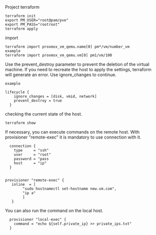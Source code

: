 Project terraform

```
terraform init
export PM_USER="root@pam/pve"
export PM_PASS="rootroot"
terraform apply
```


import 
```
terraform import proxmox_vm_qemu.name[0] pm*/vm/number_vm
example
terraform import proxmox_vm_qemu.vm[0] pm1/vm/100
```

Use the prevent_destroy parameter to prevent the deletion of the virtual machine. If you need to recreate the host to apply the settings, terraform will generate an error. Use ignore_changes to continue.
```
example

lifecycle {
    ignore_changes = [disk, vmid, network]
    prevent_destroy = true
  }
```
checking the current state of the host.
```
terraform show
```
If necessary, you can execute commands on the remote host. With provisioner "remote-exec" it is mandatory to use connection with it.

```
  connection {
    type     = "ssh"
    user     = "root"
    password = "pass
    host     = "ip"
  }


provisioner "remote-exec" {
   inline  = [
        "sudo hostnamectl set-hostname new.vm.com",
        "ip a"
        ]
   }
```

You can also run the command on the local host.
```
  provisioner "local-exec" {
    command = "echo ${self.private_ip} >> private_ips.txt"
  }
```
